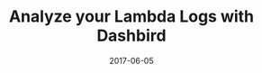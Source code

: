 ---
date: 2017-06-05
title: Analyze your Lambda Logs with Dashbird
linktitle: Log Analytics
description: Log Analytics
kbSeries: ["CUser Guide"]
kbSeries_weight: 400
---